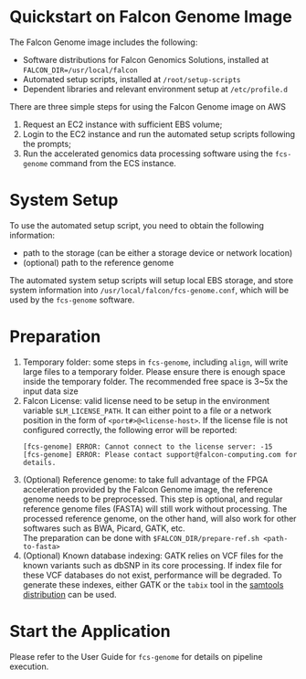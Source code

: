 # Quickstart on Falcon Genome Image 

The Falcon Genome image includes the following:
- Software distributions for Falcon Genomics Solutions, installed at
`FALCON_DIR=/usr/local/falcon`
- Automated setup scripts, installed at `/root/setup-scripts`
- Dependent libraries and relevant environment setup at `/etc/profile.d`

There are three simple steps for using the Falcon Genome image on AWS
1. Request an EC2 instance with sufficient EBS volume;
2. Login to the EC2 instance and run the automated setup scripts following the
prompts;
3. Run the accelerated genomics data processing software using the `fcs-genome`
command from the ECS instance.

# System Setup

To use the automated setup script, you need to obtain the following information:
- path to the storage (can be either a storage device or network location)
- (optional) path to the reference genome

The automated system setup scripts will setup local EBS storage, and 
store system information into `/usr/local/falcon/fcs-genome.conf`, which will
be used by the `fcs-genome` software.

# Preparation

1. Temporary folder: some steps in `fcs-genome`, including `align`,
will write large files to a temporary folder. Please ensure there is enough
space inside the temporary folder. The recommended free space is 3~5x the
input data size
1. Falcon License: valid license need to be setup in the environment variable
`$LM_LICENSE_PATH`. It can either point to a file or a network position in the
form of `<port#>@<license-host>`. If the license file is not configured
correctly, the following error will be reported:
    ```
    [fcs-genome] ERROR: Cannot connect to the license server: -15
    [fcs-genome] ERROR: Please contact support@falcon-computing.com for details.
    ```
1. (Optional) Reference genome: to take full advantage of the FPGA acceleration
provided by the Falcon Genome image, the reference genome needs to be
preprocessed. This step is optional, and regular reference genome files (FASTA)
will still work without processing. The processed reference genome, on the
other hand, will also work for other softwares such as BWA, Picard, GATK,
etc.    
The preparation can be done with `$FALCON_DIR/prepare-ref.sh <path-to-fasta>`
1. (Optional) Known database indexing: GATK relies on VCF files for the known
variants such as dbSNP in its core processing. If index file for these VCF
databases do not exist, performance will be degraded. To generate these
indexes, either GATK or the `tabix` tool in the
[samtools distribution](http://www.htslib.org/download/) can be used.

# Start the Application
Please refer to the User Guide for `fcs-genome` for details on pipeline
execution.
